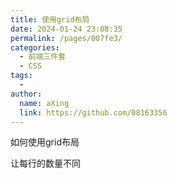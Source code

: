 ```yaml
---
title: 使用grid布局
date: 2024-01-24 23:08:35
permalink: /pages/007fe3/
categories:
  - 前端三件套
  - CSS
tags:
  - 
author: 
  name: aXing
  link: https://github.com/08163356
---
```


如何使用grid布局

让每行的数量不同

<!-- more -->
